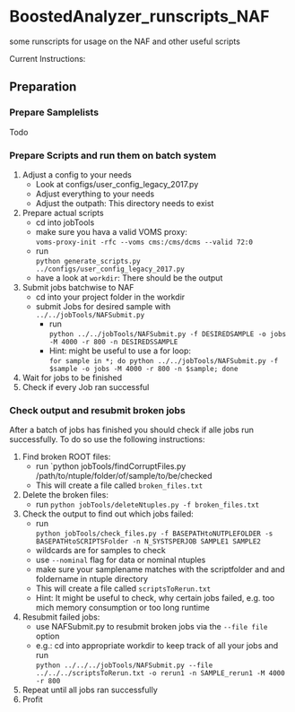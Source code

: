 # BoostedAnalyzer_runscripts_NAF  
some runscripts for usage on the NAF and other useful scripts  

Current Instructions:

## Preparation
### Prepare Samplelists
Todo

### Prepare Scripts and run them on batch system
1. Adjust a config to your needs
    * Look at configs/user_config_legacy_2017.py
    * Adjust everything to your needs
    * Adjust the outpath: This directory needs to exist
2. Prepare actual scripts
    * cd into jobTools
    * make sure you hava a valid VOMS proxy:  
        ```voms-proxy-init -rfc --voms cms:/cms/dcms --valid 72:0```
    * run  
        ``` python generate_scripts.py ../configs/user_config_legacy_2017.py ```
    * have a look at `workdir`: There should be the output
3. Submit jobs batchwise to NAF
    * cd into your project folder in the workdir
    * submit Jobs for desired sample with  
        ```../../jobTools/NAFSubmit.py ```
      * run  
        ```python ../../jobTools/NAFSubmit.py -f DESIREDSAMPLE -o jobs -M 4000 -r 800 -n DESIREDSSAMPLE```
      * Hint: might be useful to use a for loop:   
      ```for sample in *; do python ../../jobTools/NAFSubmit.py -f $sample -o jobs -M 4000 -r 800 -n $sample; done```
4. Wait for jobs to be finished
5. Check if every Job ran successful


### Check output and resubmit broken jobs
After a batch of jobs has finished you should check if alle jobs run successfully. To do so use the following instructions:
1. Find broken ROOT files:
    * run `python jobTools/findCorruptFiles.py /path/to/ntuple/folder/of/sample/to/be/checked
    * This will create a file called `broken_files.txt`
2. Delete the broken files:
    * run `python jobTools/deleteNtuples.py -f broken_files.txt`
3. Check the output to find out which jobs failed:
     * run  
       ```python jobTools/check_files.py -f BASEPATHtoNUTPLEFOLDER -s BASEPATHtoSCRIPTSFolder -n N_SYSTSPERJOB SAMPLE1 SAMPLE2 ```
     * wildcards are for samples to check
     * use `--nominal` flag for data or nominal ntuples
     * make sure your samplename matches with the scriptfolder and and foldername in ntuple directory 
     * This will create a file called `scriptsToRerun.txt`
     * Hint: It might be useful to check, why certain jobs failed, e.g. too mich memory consumption or too long runtime
4. Resubmit failed jobs:
     * use NAFSubmit.py to resubmit broken jobs via the `--file file` option
     * e.g.: cd into appropriate workdir to keep track of all your jobs and run  
       ```python ../../../jobTools/NAFSubmit.py --file ../../../scriptsToRerun.txt -o rerun1 -n SAMPLE_rerun1 -M 4000 -r 800```
5. Repeat until all jobs ran successfully
6. Profit



